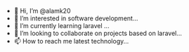 - 👋 Hi, I’m @alamk20
- 👀 I’m interested in software development...
- 🌱 I’m currently learning laravel ...
- 💞️ I’m looking to collaborate on projects based on laravel...
- 📫 How to reach me latest technology...

<!---
alamk20/alamk20 is a ✨ special ✨ repository because its `README.md` (this file) appears on your GitHub profile.
You can click the Preview link to take a look at your changes.
--->
